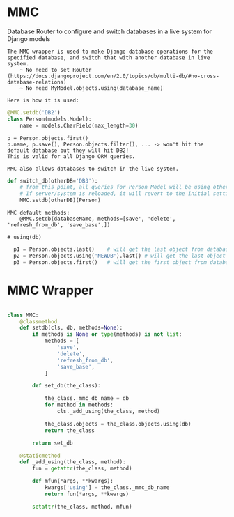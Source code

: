 # MMC
Database Router to configure and switch databases in a live system for Django models


    The MMC wrapper is used to make Django database operations for the specified database, and switch that with another database in live system.
        ~ No need to set Router (https://docs.djangoproject.com/en/2.0/topics/db/multi-db/#no-cross-database-relations)
        ~ No need MyModel.objects.using(database_name)
    
    Here is how it is used:

```python
@MMC.setdb('DB2')
class Person(models.Model):
    name = models.CharField(max_length=30)
```

    p = Person.objects.first()
    p.name, p.save(), Person.objects.filter(), ... -> won't hit the default database but they will hit DB2!
    This is valid for all Django ORM queries.

    MMC also allows databases to switch in the live system.
```python
def switch_db(otherDB='DB3'):
    # from this point, all queries for Person Model will be using otherDB
    # If server/system is reloaded, it will revert to the initial settings.
    MMC.setdb(otherDB)(Person)
```
    
    MMC default methods: 
        @MMC.setdb(databaseName, methods=[save', 'delete', 'refresh_from_db', 'save_base',])
    
    # using(db)
```python
  p1 = Person.objects.last()    # will get the last object from database 'DB2'
  p2 = Person.objects.using('NEWDB').last() # will get the last object from database 'NEWDB'
  p3 = Person.objects.first()   # will get the first object from database 'DB2' again.
```

# MMC Wrapper

```python

class MMC:
    @classmethod
    def setdb(cls, db, methods=None):
        if methods is None or type(methods) is not list:
            methods = [
                'save',
                'delete',
                'refresh_from_db',
                'save_base',
            ]

        def set_db(the_class):

            the_class._mmc_db_name = db
            for method in methods:
                cls._add_using(the_class, method)

            the_class.objects = the_class.objects.using(db)
            return the_class

        return set_db

    @staticmethod
    def _add_using(the_class, method):
        fun = getattr(the_class, method)

        def mfun(*args, **kwargs):
            kwargs['using'] = the_class._mmc_db_name
            return fun(*args, **kwargs)

        setattr(the_class, method, mfun)

```
